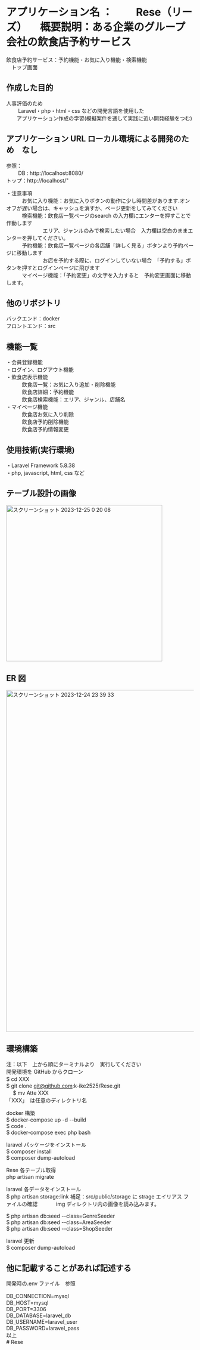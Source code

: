 # アプリケーション名 ：　　 Rese（リーズ） 　概要説明：ある企業のグループ会社の飲食店予約サービス</br>

飲食店予約サービス：予約機能・お気に入り機能・検索機能</br>
　トップ画面</br>

## 作成した目的

人事評価のため</br>
　　 Laravel・php・html・css などの開発言語を使用した</br>
　　アプリケーション作成の学習(模擬案件を通して実践に近い開発経験をつむ)</br>

## アプリケーション URL ローカル環境による開発のため　なし

参照：</br>
　　 DB : http://localhost:8080/ </br>
トップ：http://localhost/" </br>

・注意事項</br>
　　　お気に入り機能：お気に入りボタンの動作に少し時間差があります.オンオフが遅い場合は、キャッシュを消すか、ページ更新をしてみてください</br>
　　　検索機能：飲食店一覧ページのsearch の入力欄にエンターを押すことで作動します </br>
　　　　　　　エリア、ジャンルのみで検索したい場合　入力欄は空白のままエンターを押してください。</br>
　　　予約機能：飲食店一覧ページの各店舗「詳しく見る」ボタンより予約ページに移動します</br>
　　　　　　　お店を予約する際に、ログインしていない場合　「予約する」ボタンを押すとログインページに飛びます</br>
　　　マイページ機能：「予約変更」の文字を入力すると　予約変更画面に移動します。

## 他のリポジトリ

バックエンド：docker </br>
フロントエンド：src </br>

## 機能一覧

・会員登録機能 </br>
・ログイン、ログアウト機能 </br>
・飲食店表示機能 </br>
　　　飲食店一覧：お気に入り追加・削除機能 </br>
　　　飲食店詳細：予約機能 </br>
　　　飲食店検索機能：エリア、ジャンル、店舗名</br>
・マイページ機能</br>
　　　飲食店お気に入り削除　</br>
　　　飲食店予約削除機能 </br>
　　　飲食店予約情報変更</br>

## 使用技術(実行環境)

・Laravel Framework 5.8.38 </br>
・php, javascript, html, css など </br>

## テーブル設計の画像
<img width="419" alt="スクリーンショット 2023-12-25 0 20 08" src="https://github.com/k-ike2525/Rese/assets/137484536/6f4609d9-e055-43f0-a4ec-30d062207f20">


## ER 図
<img width="917" alt="スクリーンショット 2023-12-24 23 39 33" src="https://github.com/k-ike2525/Rese/assets/137484536/5867d7b9-d208-4093-92fd-80acb06dbeb9">

## 環境構築

注：以下　上から順にターミナルより　実行してください　</br>
開発環境を GitHub からクローン　 </br>
$ cd XXX 　 </br>
$ git clone git@github.com:k-ike2525/Rese.git </br>　
$ mv Atte XXX 　 </br>
「XXX」　は任意のディレクトリ名 </br>

docker 構築 </br>
$ docker-compose up -d --build </br>
$ code . </br>
$ docker-compose exec php bash </br>

laravel パッケージをインストール </br>
$ composer install </br>
$ composer dump-autoload

Rese 各テーブル取得　</br>
php artisan migrate

laravel 各データをインストール </br>
$ php artisan storage:link
補足：src/public/storage に strage エイリアス ファイルの確認
　　　 img ディレクトリ内の画像を読み込みます。

$ php artisan db:seed --class=GenreSeeder</br>
$ php artisan db:seed --class=AreaSeeder</br>
$ php artisan db:seed --class=ShopSeeder</br>

laravel 更新 </br>
$ composer dump-autoload

## 他に記載することがあれば記述する

開発時の.env ファイル　参照 </br>

DB_CONNECTION=mysql 　 </br>
DB_HOST=mysql </br>
DB_PORT=3306 </br>
DB_DATABASE=laravel_db </br>
DB_USERNAME=laravel_user </br>
DB_PASSWORD=laravel_pass </br>
以上 </br># Rese
